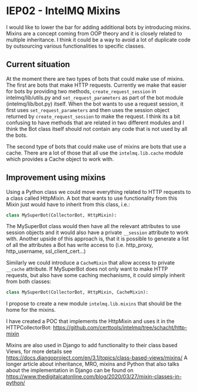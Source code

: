 # IEP02 - IntelMQ Mixins

I would like to lower the bar for adding additional bots by introducing mixins.
Mixins are a concept coming from OOP theory and it is closely related to
multiple inheritance.
I think it could be a way to avoid a lot of duplicate code by outsourcing
various functionalities to specific classes.

## Current situation

At the moment there are two types of bots that could make use of mixins.
The first are bots that make HTTP requests.
Currently we make that easier for bots by providing two methods,
`create_request_session` in intelmq/lib/utils.py and `set_request_parameters`
as part of the bot module (intelmq/lib/bot.py) itself. When the bot wants to
use a request session, it first uses `set_request_parameters` and then uses the
session object returned by `create_request_session` to make the request. I
think its a bit confusing to have methods that are related in two different
modules and I think the Bot class itself should not contain any code that is
not used by all the bots.

The second type of bots that could make use of mixins are bots that use a
cache. There are a lot of those that all use the `intelmq.lib.cache` module
which provides a Cache object to work with.

## Improvement using mixins

Using a Python class we could move everything related to HTTP requests to a
class called HttpMixin. A bot that wants to use functionality from this Mixin
just would have to inherit from this class, i.e.:
```python
class MySuperBot(CollectorBot, HttpMixin):
```
The MySuperBot class would then have all the relevant attributes to use session
objects and it would also have a private `__session` attribute to work with.
Another upside of this approach is, that it is possible to generate a list of
all the attributes a Bot has write access to (i.e. http_proxy, http_username,
ssl_client_cert...)

Similarly we could introduce a `CacheMixin` that allow access to private
`__cache` attribute. If MySuperBot does not only want to make HTTP requests,
but also have some caching mechanisms, it could simply inherit from both
classes:
```python
class MySuperBot(CollectorBot, HttpMixin, CacheMixin):
```

I propose to create a new module `intelmq.lib.mixins` that should be the home
for the mixins.

I have created a POC that implements the HttpMixin and uses it in the
HTTPCollectorBot:
https://github.com/certtools/intelmq/tree/schacht/http-mixin


Mixins are also used in Django to add functionality to their class based Views,
for more details see https://docs.djangoproject.com/en/3.1/topics/class-based-views/mixins/
A longer article about inheritance, MRO, mixins and Python that also talks
about the implementation in Django can be found on
https://www.thedigitalcatonline.com/blog/2020/03/27/mixin-classes-in-python/